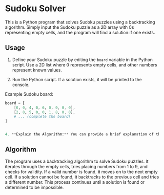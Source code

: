# Sudoku Solver

This is a Python program that solves Sudoku puzzles using a backtracking algorithm. Simply input the Sudoku puzzle as a 2D array with 0s representing empty cells, and the program will find a solution if one exists.

## Usage

1. Define your Sudoku puzzle by editing the `board` variable in the Python script. Use a 2D list where 0 represents empty cells, and other numbers represent known values.

2. Run the Python script. If a solution exists, it will be printed to the console.

Example Sudoku board:
```python
board = [
    [0, 0, 4, 0, 6, 0, 0, 0, 0],
    [2, 0, 5, 0, 0, 1, 8, 0, 0],
    # ... (complete the board)
]


4. **Explain the Algorithm:** You can provide a brief explanation of the backtracking algorithm used in your program. This will help users understand how the solver works.

```
## Algorithm

The program uses a backtracking algorithm to solve Sudoku puzzles. It iterates through the empty cells, tries placing numbers from 1 to 9, and checks for validity. If a valid number is found, it moves on to the next empty cell. If a solution cannot be found, it backtracks to the previous cell and tries a different number. This process continues until a solution is found or determined to be impossible.
